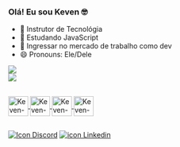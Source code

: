 ### Olá! Eu sou Keven 🤓

- 🔭 Instrutor de Tecnológia
- 🌱 Estudando JavaScript 
- 🤔 Ingressar no mercado de trabalho como dev
- 😄 Pronouns: Ele/Dele

<div>
  <a href="https://github.com/InfoKeven">
   <img heigth="180em" src="https://github-readme-stats.vercel.app/api?username=InfoKeven&show_icons=true&theme=radical"> <br>
    <img heigth="180em" src="https://github-readme-stats.vercel.app/api/top-langs/?username=InfoKeven&layout=compact&langs_count=16&theme=dracula">
</div>

##

<div>
  <img align="center" alt="Keven-HTML5" heigth="30" width="40" src="https://cdn.jsdelivr.net/gh/devicons/devicon@latest/icons/html5/html5-original.svg">
  <img align="center" alt="Keven-CSS3" heigth="30" width="40" src="https://cdn.jsdelivr.net/gh/devicons/devicon@latest/icons/css3/css3-original.svg" />
  <img align="center" alt="Keven-JS" heigth="30" width="40" src="https://cdn.jsdelivr.net/gh/devicons/devicon@latest/icons/javascript/javascript-original.svg" />
  <img align="center" alt="Keven-Figma" heigth="30" width="40" src="https://cdn.jsdelivr.net/gh/devicons/devicon@latest/icons/figma/figma-original.svg" />        </div>

  ##

  <div>
    <a href="https://discord.com/channels/@me" target="_blank" ><img src="https://img.shields.io/badge/Discord-7289DA?style=for-the-badge&logo=discord&logoColor=white" alt="Icon Discord"></a>
    <a href="https://www.linkedin.com/in/keven-pereira-2a910b296/" target="_blank"> <img src="https://img.shields.io/badge/LinkedIn-0077B5?style=for-the-badge&logo=linkedin&logoColor=white" alt="icon Linkedin"></a>
  </div>

